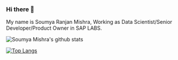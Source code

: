 ### Hi there 👋
My name is Soumya Ranjan Mishra,
Working as Data Scientist/Senior Developer/Product Owner in SAP LABS.

<!--
**soumya-mishra/soumya-mishra** is a ✨ _special_ ✨ repository because its `README.md` (this file) appears on your GitHub profile.

Here are some ideas to get you started:

- 🔭 I’m currently working on ...
- 🌱 I’m currently learning ...
- 👯 I’m looking to collaborate on ...
- 🤔 I’m looking for help with ...
- 💬 Ask me about ...
- 📫 How to reach me: ...
- 😄 Pronouns: ...
- ⚡ Fun fact: ...
-->

![Soumya Mishra's github stats](https://github-readme-stats.vercel.app/api?username=soumya-mishra&count_private=true&show_icons=true&theme=merko)

[![Top Langs](https://github-readme-stats.vercel.app/api/top-langs/?username=soumya-mishra)](https://github.com/soumya-mishra/github-readme-stats)


